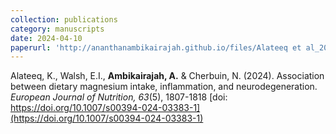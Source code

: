 ```yaml
---
collection: publications
category: manuscripts
date: 2024-04-10
paperurl: 'http://ananthanambikairajah.github.io/files/Alateeq et al_2024_Association between dietary magnesium intake, inflammation, and neurodegenerationEuropean Journal of Nutrition.pdf'
---
```


Alateeq, K., Walsh, E.I., <b>Ambikairajah, A.</b> & Cherbuin, N. (2024). Association between dietary magnesium intake, inflammation, and neurodegeneration. <i>European Journal of Nutrition, 63</i>(5), 1807-1818 [doi: https://doi.org/10.1007/s00394-024-03383-1](https://doi.org/10.1007/s00394-024-03383-1)